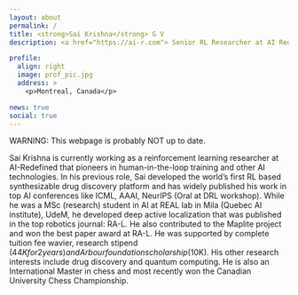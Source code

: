 ```yaml
---
layout: about
permalink: /
title: <strong>Sai Krishna</strong> G V
description: <a href="https://ai-r.com"> Senior RL Researcher at AI Redefined </a>

profile:
  align: right
  image: prof_pic.jpg
  address: >
    <p>Montreal, Canada</p>

news: true
social: true
---
```


WARNING: This webpage is probably NOT up to date.

Sai Krishna is currently working as a reinforcement learning researcher at AI-Redefined 
that pioneers in human-in-the-loop training and other AI technologies. In his previous 
role, Sai developed the world’s first RL based synthesizable drug discovery platform 
and has widely published his work in top AI conferences like ICML, AAAI, NeurIPS 
(Oral at DRL workshop). While he was a MSc (research) student in AI at REAL lab in
Mila (Quebec AI institute), UdeM, he developed deep active localization that was 
published in the top robotics journal: RA-L. He also contributed to the Maplite 
project and won the best paper award at RA-L. He was supported by complete tuition 
fee wavier, research stipend ($44K for 2 years) and Arbour foundation scholarship ($10K).
His other research interests include drug discovery and quantum computing. He is also
an International Master in chess and most recently won the Canadian University 
Chess Championship.